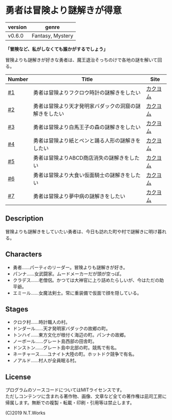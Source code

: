 # 勇者は冒険より謎解きが得意

| version | genre |
| --- | --- |
| v0.6.0 | Fantasy, Mystery |

**「冒険など、私がしなくても誰かがするでしょう」**

冒険よりも謎解きが好きな勇者は、魔王退治そっちのけで各地の謎を解いて回る。

| Number | Title | Site |
| --- | --- | --- |
| [#1](story1/README.md) | 勇者は冒険よりフクロウ時計の謎解きをしたい | [カクヨム](https://kakuyomu.jp/works/1177354054888763621) |
| [#2](story2/README.md) | 勇者は冒険より天才発明家バダックの洞窟の謎解きをしたい | [カクヨム](https://kakuyomu.jp/works/1177354054888805759) |
| [#3](story3/README.md) | 勇者は冒険より白馬王子の森の謎解きをしたい | [カクヨム](https://kakuyomu.jp/works/1177354054888833245) |
| [#4](story4/README.md) | 勇者は冒険より紙とペンと踊る人形の謎解きをしたい | [カクヨム](https://kakuyomu.jp/works/1177354054888861994) |
| [#5](story5/README.md) | 勇者は冒険よりABCD商店消失の謎解きをしたい | [カクヨム](https://kakuyomu.jp/works/1177354054888907031) |
| [#6](story6/README.md) | 勇者は冒険より大食い仮面騎士の謎解きをしたい | [カクヨム](https://kakuyomu.jp/works/1177354054888935713) |
| [#7](story7/README.md) | 勇者は冒険より夢中病の謎解きをしたい | [カクヨム](https://kakuyomu.jp/) |

## Description

冒険よりも謎解きをしていたい勇者は、今日も訪れた町や村で謎解きに明け暮れる。

## Characters

- 勇者……パーティのリーダー。冒険よりも謎解きが好き。
- パンナ……女武闘家。ムードメーカーだが頭が空っぽ。
- クラデス……老僧侶。かつては大神官に上り詰めたらしいが、今はただの助平爺。
- エミール……女魔法剣士。常に重装備で仮面で顔を隠している。

## Stages

- クロク村……時計職人の村。
- ドンダール……天才発明家バダックの故郷の町。
- トンハイ……東方文化が根付く海辺の町。パンナの故郷。
- ノーボール……グレート島西部の田舎町。
- ドンストン……グレート島中北部の町。競馬で有名。
- ネーチャース……ユナイト大陸の町。ホットドク競争で有名。
- ノアルド……村人が全員眠る村。

## License

プログラムのソースコードについてはMITライセンスです。  
ただしコンテンツに含まれる著作物、画像、文章など全ての著作権は凪司工房に帰属します。無断での複製・転載・印刷・引用等は禁止します。

(C)2019 N.T.Works

